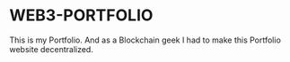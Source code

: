 # WEB3-PORTFOLIO
This is my Portfolio. And as a Blockchain geek I had to make this Portfolio website decentralized.
